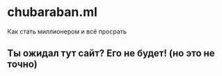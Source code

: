 # chubaraban.ml
Как стать миллионером и всё просрать

## Ты ожидал тут сайт? Его не будет! (но это не точно)
